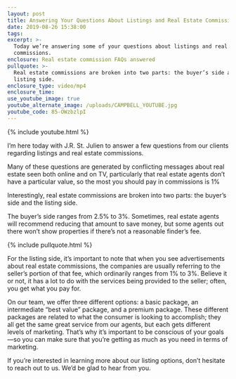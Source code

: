 ```yaml
---
layout: post
title: Answering Your Questions About Listings and Real Estate Commissions
date: 2019-08-26 15:38:00
tags:
excerpt: >-
  Today we’re answering some of your questions about listings and real estate
  commissions.
enclosure: Real estate commission FAQs answered
pullquote: >-
  Real estate commissions are broken into two parts: the buyer’s side and the
  listing side.
enclosure_type: video/mp4
enclosure_time:
use_youtube_image: true
youtube_alternate_image: /uploads/CAMPBELL_YOUTUBE.jpg
youtube_code: 85-OWzbzlpI
---
```


{% include youtube.html %}

I’m here today with J.R. St. Julien to answer a few questions from our clients regarding listings and real estate commissions.

Many of these questions are generated by conflicting messages about real estate seen both online and on TV, particularly that real estate agents don’t have a particular value, so the most you should pay in commissions is 1%

Interestingly, real estate commissions are broken into two parts: the buyer’s side and the listing side.

The buyer’s side ranges from 2.5% to 3%. Sometimes, real estate agents will recommend reducing that amount to save money, but some agents out there won’t show properties if there’s not a reasonable finder’s fee.&nbsp;

{% include pullquote.html %}

For the listing side, it’s important to note that when you see advertisements about real estate commissions, the companies are usually referring to the seller’s portion of that fee, which ordinarily ranges from 1% to 3%. Believe it or not, it has a lot to do with the services being provided to the seller; often, you get what you pay for.

On our team, we offer three different options: a basic package, an intermediate “best value” package, and a premium package. These different packages are related to what the consumer is looking to accomplish; they all get the same great service from our agents, but each gets different levels of marketing. That’s why it’s important to be conscious of your goals—so you can make sure that you’re getting as much as you need in terms of marketing.

If you’re interested in learning more about our listing options, don’t hesitate to reach out to us. We’d be glad to hear from you.<br>&nbsp;